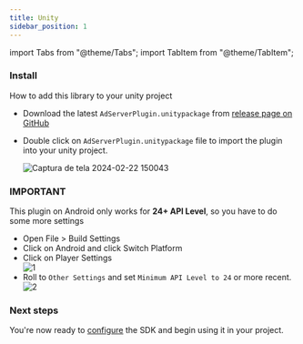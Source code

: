 ```yaml
---
title: Unity
sidebar_position: 1
---
```


import Tabs from "@theme/Tabs";
import TabItem from "@theme/TabItem";

### Install

How to add this library to your unity project

- Download the latest `AdServerPlugin.unitypackage` from [release page on GitHub](https://github.com/Ad-Growth/ad-sdk-unity/releases)
- Double click on `AdServerPlugin.unitypackage` file to import the plugin into your unity project.

  ![Captura de tela 2024-02-22 150043](https://github.com/Ad-Growth/ad-sdk-unity/assets/78423625/2f6eb8fe-b0d6-4737-8544-77cb38cfde49)

### IMPORTANT

This plugin on Android only works for **24+ API Level**, so you have to do some more settings​

- Open File > Build Settings
- Click on Android and click Switch Platform
- Click on Player Settings<br/>
  ![1](https://github.com/Ad-Growth/ad-sdk-unity/assets/78423625/9ffc6e3a-2772-4a2d-b823-b859540993a3)
- Roll to `Other Settings` and set `Minimum API Level to 24` or more recent.
  ![2](https://github.com/Ad-Growth/ad-sdk-unity/assets/78423625/10ec5ca4-d541-4a8c-b1af-e82926df04c0)

### Next steps

You're now ready to [configure](../configuration/unity) the SDK and begin using it in your project.
